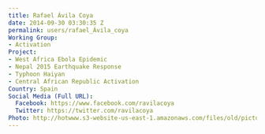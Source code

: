 ```yaml
---
title: Rafael Ávila Coya
date: 2014-09-30 03:30:35 Z
permalink: users/rafael_Ávila_coya
Working Group:
- Activation
Project:
- West Africa Ebola Epidemic
- Nepal 2015 Earthquake Response
- Typhoon Haiyan
- Central African Republic Activation
Country: Spain
Social Media (Full URL):
  Facebook: https://www.facebook.com/ravilacoya
  Twitter: https://twitter.com/ravilacoya
Photo: http://hotwww.s3-website-us-east-1.amazonaws.com/files/old/pictures/picture-231-1432071490.jpg
---
```


